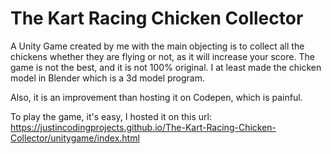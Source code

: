 # The Kart Racing Chicken Collector
 A Unity Game created by me with the main objecting is to collect all the chickens whether they are flying or not, as it will increase your score. The game is not the best, and it is not 100% original. I at least made the chicken model in Blender which is a 3d model program.

Also, it is an improvement than hosting it on Codepen, which is painful.

To play the game, it's easy, I hosted it on this url:
https://justincodingprojects.github.io/The-Kart-Racing-Chicken-Collector/unitygame/index.html
